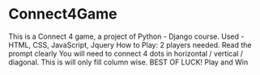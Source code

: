 # Connect4Game
This is a Connect 4 game, a project of Python - Django course.
Used - HTML, CSS, JavaScript, Jquery
How to Play:
2 players needed.
Read the prompt clearly
You will need to connect 4 dots in horizontal / vertical / diagonal.
This is will only fill column wise.
BEST OF LUCK!
Play and Win